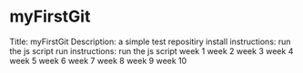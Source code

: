 # myFirstGit
Title: myFirstGit
Description: a simple test repositiry
install instructions: run the js script
run instructions: run the js script
week 1
week 2
week 3
week 4
week 5
week 6
week 7
week 8
week 9
week 10
